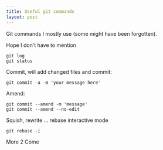```yaml
---
title: Useful git commands 
layout: post
---
```


Git commands I mostly use (some might have been forgotten).

Hope I don't have to mention 

    git log
    git status

Commit, will add changed files and commit:
    
    git commit -a -m 'your message here'
    
Amend:
    
    git commit --amend -m 'message'
    git commit --amend --no-edit
    
Squish, rewrite ... rebase  interactive mode
    
    git rebase -i

More 2 Come